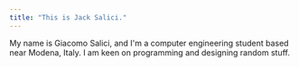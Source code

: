 ```yaml
---
title: "This is Jack Salici."
---
```

My name is Giacomo Salici, and I'm a computer engineering student based near Modena, Italy. I am keen on programming and designing random stuff.
